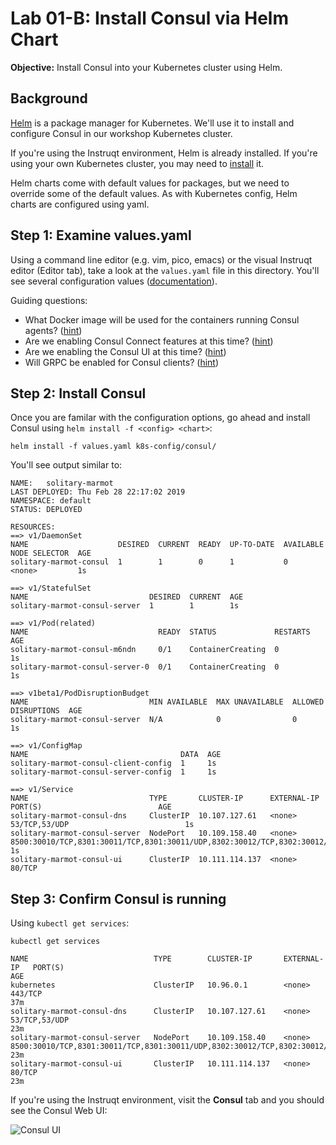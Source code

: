 # Lab 01-B: Install Consul via Helm Chart

**Objective:** Install Consul into your Kubernetes cluster using Helm.

## Background

[Helm](https://helm.sh) is a package manager for Kubernetes. We'll use it to install and configure Consul in our workshop Kubernetes cluster.

If you're using the Instruqt environment, Helm is already installed. If you're using your own Kubernetes cluster, you may need to [install](https://github.com/helm/helm#install) it.

Helm charts come with default values for packages, but we need to override some of the default values. As with Kubernetes config, Helm charts are configured using yaml.

## Step 1: Examine values.yaml

Using a command line editor (e.g. vim, pico, emacs) or the visual Instruqt editor (Editor tab), take a look at the `values.yaml` file in this directory. You'll see several configuration values ([documentation](https://www.consul.io/docs/platform/k8s/helm.html#configuration-values-)).

Guiding questions:

- What Docker image will be used for the containers running Consul agents? ([hint](https://www.consul.io/docs/platform/k8s/helm.html#v-global-image))
- Are we enabling Consul Connect features at this time? ([hint](https://www.consul.io/docs/platform/k8s/helm.html#v-server-connect))
- Are we enabling the Consul UI at this time? ([hint](https://www.consul.io/docs/platform/k8s/helm.html#v-ui))
- Will GRPC be enabled for Consul clients? ([hint](https://www.consul.io/docs/platform/k8s/helm.html#v-client-grpc))

## Step 2: Install Consul

Once you are familar with the configuration options, go ahead and install Consul using `helm install -f <config> <chart>`:

```
helm install -f values.yaml k8s-config/consul/
```

You'll see output similar to:

```
NAME:   solitary-marmot
LAST DEPLOYED: Thu Feb 28 22:17:02 2019
NAMESPACE: default
STATUS: DEPLOYED

RESOURCES:
==> v1/DaemonSet
NAME                    DESIRED  CURRENT  READY  UP-TO-DATE  AVAILABLE  NODE SELECTOR  AGE
solitary-marmot-consul  1        1        0      1           0          <none>         1s

==> v1/StatefulSet
NAME                           DESIRED  CURRENT  AGE
solitary-marmot-consul-server  1        1        1s

==> v1/Pod(related)
NAME                             READY  STATUS             RESTARTS  AGE
solitary-marmot-consul-m6ndn     0/1    ContainerCreating  0         1s
solitary-marmot-consul-server-0  0/1    ContainerCreating  0         1s

==> v1beta1/PodDisruptionBudget
NAME                           MIN AVAILABLE  MAX UNAVAILABLE  ALLOWED DISRUPTIONS  AGE
solitary-marmot-consul-server  N/A            0                0                    1s

==> v1/ConfigMap
NAME                                  DATA  AGE
solitary-marmot-consul-client-config  1     1s
solitary-marmot-consul-server-config  1     1s

==> v1/Service
NAME                           TYPE       CLUSTER-IP      EXTERNAL-IP  PORT(S)                          AGE
solitary-marmot-consul-dns     ClusterIP  10.107.127.61   <none>       53/TCP,53/UDP                          1s
solitary-marmot-consul-server  NodePort   10.109.158.40   <none>       8500:30010/TCP,8301:30011/TCP,8301:30011/UDP,8302:30012/TCP,8302:30012/UDP,8300:30013/TCP,8600:30014/TCP,8600:30014/UDP  1s
solitary-marmot-consul-ui      ClusterIP  10.111.114.137  <none>       80/TCP
```

## Step 3: Confirm Consul is running

Using `kubectl get services`:

```
kubectl get services

NAME                            TYPE        CLUSTER-IP       EXTERNAL-IP   PORT(S)                                                               AGE
kubernetes                      ClusterIP   10.96.0.1        <none>        443/TCP                                                               37m
solitary-marmot-consul-dns      ClusterIP   10.107.127.61    <none>        53/TCP,53/UDP                                                               23m
solitary-marmot-consul-server   NodePort    10.109.158.40    <none>        8500:30010/TCP,8301:30011/TCP,8301:30011/UDP,8302:30012/TCP,8302:30012/UDP,8300:30013/TCP,8600:30014/TCP,8600:30014/UDP   23m
solitary-marmot-consul-ui       ClusterIP   10.111.114.137   <none>        80/TCP                                                               23m
```

If you're using the Instruqt environment, visit the **Consul** tab and you should see the Consul Web UI:

![Consul UI](/service-mesh-training/exercises/images/lab01-consul-ui.png "Consul Web UI")
